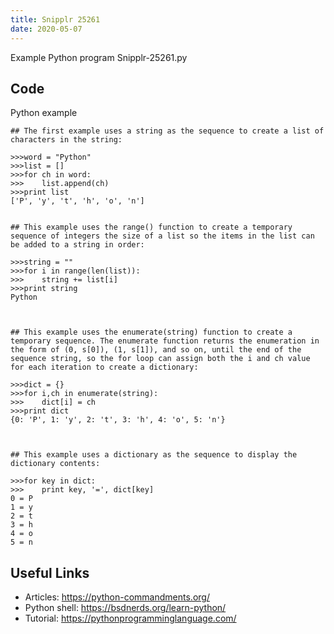 ```yaml
---
title: Snipplr 25261
date: 2020-05-07
---
```

Example Python program Snipplr-25261.py


## Code

Python example

    ## The first example uses a string as the sequence to create a list of characters in the string:
    
    >>>word = "Python"
    >>>list = []
    >>>for ch in word:
    >>>    list.append(ch)
    >>>print list
    ['P', 'y', 't', 'h', 'o', 'n']
    
    
    ## This example uses the range() function to create a temporary sequence of integers the size of a list so the items in the list can be added to a string in order:
    
    >>>string = ""
    >>>for i in range(len(list)):
    >>>    string += list[i]
    >>>print string
    Python
    
    
    
    ## This example uses the enumerate(string) function to create a temporary sequence. The enumerate function returns the enumeration in the form of (0, s[0]), (1, s[1]), and so on, until the end of the sequence string, so the for loop can assign both the i and ch value for each iteration to create a dictionary:
    
    >>>dict = {}
    >>>for i,ch in enumerate(string):
    >>>    dict[i] = ch
    >>>print dict
    {0: 'P', 1: 'y', 2: 't', 3: 'h', 4: 'o', 5: 'n'}
    
    
    
    ## This example uses a dictionary as the sequence to display the dictionary contents:
    
    >>>for key in dict:
    >>>    print key, '=', dict[key]
    0 = P
    1 = y
    2 = t
    3 = h
    4 = o
    5 = n

## Useful Links

- Articles: https://python-commandments.org/
- Python shell: https://bsdnerds.org/learn-python/
- Tutorial: https://pythonprogramminglanguage.com/
